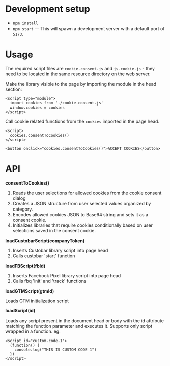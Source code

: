# Development setup

- `npm install`
- `npm start` — This will spawn a development server with a default port of `5173`.

# Usage

The required script files are `cookie-consent.js` and `js-cookie.js` - they need to be located in the same resource directory on the web server.

Make the library visible to the page by importing the module in the head section:

```
<script type="module">
  import cookies from './cookie-consent.js'
  window.cookies = cookies
</script>
```

Call cookie related functions from the `cookies` imported in the page head.

```
<script>
  cookies.consentToCookies()
</script>
```
```
<button onclick="cookies.consentToCookies()">ACCEPT COOKIES</button>
```

# API

**consentToCookies()**

1. Reads the user selections for allowed cookies from the cookie consent dialog
2. Creates a JSON structure from user selected values organized by category.
3. Encodes allowed cookies JSON to Base64 string and sets it as a consent cookie.
4. Initializes libraries that require cookies conditionally based on user selections saved in the consent cookie.

**loadCustobarScript(companyToken)**

1. Inserts Custobar library script into page head
2. Calls custobar 'start' function

**loadFBScript(fbId)**

1. Inserts Facebook Pixel library script into page head
2. Calls fbq 'init' and 'track' functions

**loadGTMScript(gtmId)**

Loads GTM initialization script

**loadScript(id)**

Loads any script present in the document head or body with the id attribute matching the function parameter and executes it. Supports only script wrapped in a function. eg.
```
<script id="custom-code-1">
  (function() {
    console.log("THIS IS CUSTOM CODE 1")
  })
</script>
```